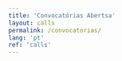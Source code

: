 ```yaml
---
title: 'Convocatórias Abertsa'
layout: calls
permalink: /convocatorias/
lang: 'pt'
ref: 'calls'
---
```

<!--- {% include news-list.html %} --->